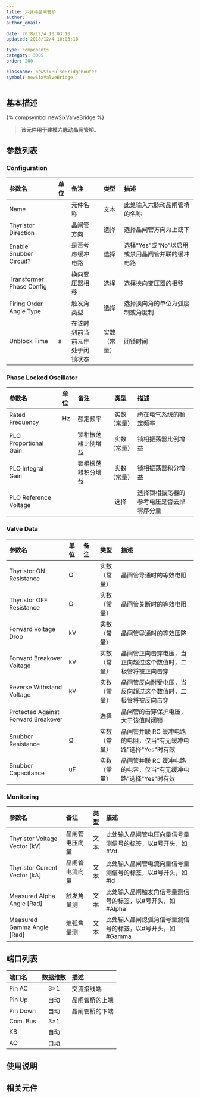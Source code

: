 ```yaml
---
title: 六脉动晶闸管桥
author:
author_email:

date: 2018/12/4 10:03:10
updated: 2018/12/4 10:03:10

type: components
category: 3005
order: 200

classname: newSixPulseBridgeRouter
symbol: newSixValveBridge
---
```


## 基本描述

{% compsymbol newSixValveBridge %}

> **该元件用于建模六脉动晶闸管桥。**

## 参数列表

### Configuration

| 参数名                   | 单位 | 备注                           |     类型     | 描述                                            |
| :----------------------- | :--- | :----------------------------- | :----------: | :---------------------------------------------- |
| Name                     |      | 元件名称                       |     文本     | 此处输入六脉动晶闸管桥的名称                    |
| Thyristor Direction      |      | 晶闸管方向                     |     选择     | 选择晶闸管方向为上或下                          |
| Enable Snubber Circuit?  |      | 是否考虑缓冲电路               |     选择     | 选择“Yes”或“No”以启用或禁用晶闸管并联的缓冲电路 |
| Transformer Phase Config |      | 换向变压器相移                 |     选择     | 选择换向变压器的相移                            |
| Firing Order Angle Type  |      | 触发角类型                     |     选择     | 选择换向角的单位为弧度制或角度制                |
| Unblock Time             | s    | 在该时刻前当前元件处于闭锁状态 | 实数（常量） | 闭锁时间                                        |

### Phase Locked Oscillator

| 参数名                | 单位 | 备注               |     类型     | 描述                                     |
| :-------------------- | :--- | :----------------- | :----------: | :--------------------------------------- |
| Rated Frequency       | Hz   | 额定频率           | 实数（常量） | 所在电气系统的额定频率                   |
| PLO Proportional Gain |      | 锁相振荡器比例增益 | 实数（常量） | 锁相振荡器比例增益                       |
| PLO Integral Gain     |      | 锁相振荡器积分增益 | 实数（常量） | 锁相振荡器积分增益                       |
| PLO Reference Voltage |      |                    |     选择     | 选择锁相振荡器的参考电压是否去掉零序分量 |

### Valve Data

| 参数名                              | 单位 | 备注 |     类型     | 描述                                                            |
| :---------------------------------- | :--- | :--- | :----------: | :-------------------------------------------------------------- |
| Thyristor ON Resistance             | Ω    |      | 实数（常量） | 晶闸管导通时的等效电阻                                          |
| Thyristor OFF Resistance            | Ω    |      | 实数（常量） | 晶闸管关断时的等效电阻                                          |
| Forward Voltage Drop                | kV   |      | 实数（常量） | 晶闸管导通时的等效压降                                          |
| Forward Breakover Voltage           | kV   |      | 实数（常量） | 晶闸管正向击穿电压，当正向超过这个数值时，二极管将被正向击穿    |
| Reverse Withstand Voltage           | kV   |      | 实数（常量） | 晶闸管反向耐受电压，当反向超过这个数值时，二极管将被反向击穿    |
| Protected Against Forward Breakover |      |      |     选择     | 晶闸管的击穿保护电压，大于该值时闭锁                            |
| Snubber Resistance                  | Ω    |      | 实数（常量） | 晶闸管并联 RC 缓冲电路的电阻，仅当“有无缓冲电路”选择"Yes"时有效 |
| Snubber Capacitance                 | uF   |      | 实数（常量） | 晶闸管并联 RC 缓冲电路的电容，仅当“有无缓冲电路”选择"Yes"时有效 |

### Monitoring

| 参数名                          | 备注           | 类型 | 描述                                                       |
| :------------------------------ | :------------- | :--: | :--------------------------------------------------------- |
| Thyristor Voltage Vector \[kV\] | 晶闸管电压向量 | 文本 | 此处输入晶闸管电压向量信号量测信号的标签，以#号开头，如#Vd |
| Thyristor Current Vector \[kA\] | 晶闸管电流向量 | 文本 | 此处输入晶闸管电流向量信号量测信号的标签，以#号开头，如#Id |
| Measured Alpha Angle \[Rad\]    | 触发角量测     | 文本 | 此处输入晶闸触发角信号量测信号的标签，以#号开头，如#Alpha  |
| Measured Gamma Angle \[Rad\]    | 熄弧角量测     | 文本 | 此处输入晶闸熄弧角信号量测信号的标签，以#号开头，如#Gamma  |

## 端口列表

| 端口名   | 数据维数 | 描述           |
| :------- | :------: | :------------- |
| Pin AC   |   3×1    | 交流接线端     |
| Pin Up   |   自动   | 晶闸管桥的上端 |
| Pin Down |   自动   | 晶闸管桥的下端 |
| Com. Bus |   3×1    |                |
| KB       |   自动   |                |
| AO       |   自动   |                |

## 使用说明

## 相关元件
